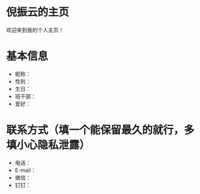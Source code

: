 # 倪振云的主页

欢迎来到我的个人主页！

# 基本信息

- 昵称：
- 性别：
- 生日：
- 班干部：
- 爱好：

# 联系方式（填一个能保留最久的就行，多填小心隐私泄露）

- 电话：
- E-mail：
- 微信：
- 钉钉：
